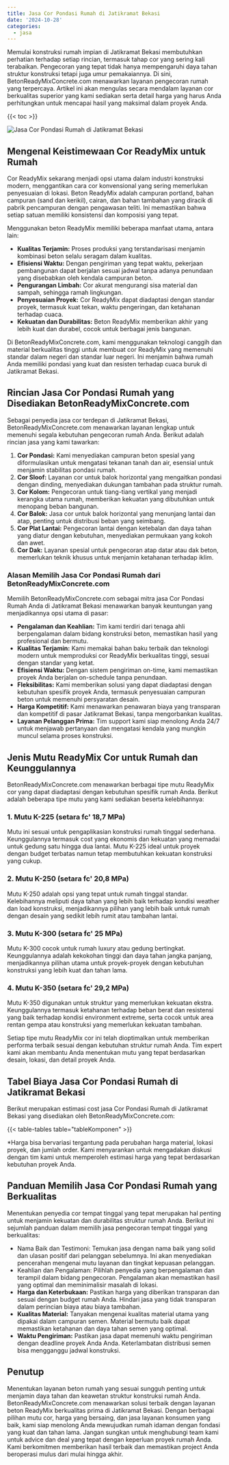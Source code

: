 ```yaml
---
title: Jasa Cor Pondasi Rumah di Jatikramat Bekasi
date: '2024-10-28'
categories:
  - jasa
---
```


Memulai konstruksi rumah impian di Jatikramat Bekasi membutuhkan perhatian terhadap setiap rincian, termasuk tahap cor yang sering kali terabaikan. Pengecoran yang tepat tidak hanya mempengaruhi daya tahan struktur konstruksi tetapi juga umur pemakaiannya. Di sini, BetonReadyMixConcrete.com menawarkan layanan pengecoran rumah yang terpercaya. Artikel ini akan mengulas secara mendalam layanan cor berkualitas superior yang kami sediakan serta detail harga yang harus Anda perhitungkan untuk mencapai hasil yang maksimal dalam proyek Anda.

{{< toc >}}

![Jasa Cor Pondasi Rumah di Jatikramat Bekasi](https://betoncor8.github.io/cor/harga-beton-readymix-concrete%20(39).png)

## Mengenal Keistimewaan Cor ReadyMix untuk Rumah

Cor ReadyMix sekarang menjadi opsi utama dalam industri konstruksi modern, menggantikan cara cor konvensional yang sering memerlukan penyesuaian di lokasi. Beton ReadyMix adalah campuran portland, bahan campuran (sand dan kerikil), cairan, dan bahan tambahan yang diracik di pabrik pencampuran dengan pengawasan teliti. Ini memastikan bahwa setiap satuan memiliki konsistensi dan komposisi yang tepat.

Menggunakan beton ReadyMix memiliki beberapa manfaat utama, antara lain:

- **Kualitas Terjamin:** Proses produksi yang terstandarisasi menjamin kombinasi beton selalu seragam dalam kualitas.
- **Efisiensi Waktu:** Dengan pengiriman yang tepat waktu, pekerjaan pembangunan dapat berjalan sesuai jadwal tanpa adanya penundaan yang disebabkan oleh kendala campuran beton.
- **Pengurangan Limbah:** Cor akurat mengurangi sisa material dan sampah, sehingga ramah lingkungan.
- **Penyesuaian Proyek:** Cor ReadyMix dapat diadaptasi dengan standar proyek, termasuk kuat tekan, waktu pengeringan, dan ketahanan terhadap cuaca.
- **Kekuatan dan Durabilitas:** Beton ReadyMix memberikan akhir yang lebih kuat dan durabel, cocok untuk berbagai jenis bangunan.

Di BetonReadyMixConcrete.com, kami menggunakan teknologi canggih dan material berkualitas tinggi untuk membuat cor ReadyMix yang memenuhi standar dalam negeri dan standar luar negeri. Ini menjamin bahwa rumah Anda memiliki pondasi yang kuat dan resisten terhadap cuaca buruk di Jatikramat Bekasi.

## Rincian Jasa Cor Pondasi Rumah yang Disediakan BetonReadyMixConcrete.com

Sebagai penyedia jasa cor terdepan di Jatikramat Bekasi, BetonReadyMixConcrete.com menawarkan layanan lengkap untuk memenuhi segala kebutuhan pengecoran rumah Anda. Berikut adalah rincian jasa yang kami tawarkan:

1. **Cor Pondasi:** Kami menyediakan campuran beton spesial yang diformulasikan untuk mengatasi tekanan tanah dan air, esensial untuk menjamin stabilitas pondasi rumah.
2. **Cor Sloof:** Layanan cor untuk balok horizontal yang mengaitkan pondasi dengan dinding, menyediakan dukungan tambahan pada struktur rumah.
3. **Cor Kolom:** Pengecoran untuk tiang-tiang vertikal yang menjadi kerangka utama rumah, memberikan kekuatan yang dibutuhkan untuk menopang beban bangunan.
4. **Cor Balok:** Jasa cor untuk balok horizontal yang menunjang lantai dan atap, penting untuk distribusi beban yang seimbang.
5. **Cor Plat Lantai:** Pengecoran lantai dengan ketebalan dan daya tahan yang diatur dengan kebutuhan, menyediakan permukaan yang kokoh dan awet.
6. **Cor Dak:** Layanan spesial untuk pengecoran atap datar atau dak beton, memerlukan teknik khusus untuk menjamin ketahanan terhadap iklim.

### Alasan Memilih Jasa Cor Pondasi Rumah dari BetonReadyMixConcrete.com

Memilih BetonReadyMixConcrete.com sebagai mitra jasa Cor Pondasi Rumah Anda di Jatikramat Bekasi menawarkan banyak keuntungan yang menjadikannya opsi utama di pasar:

- **Pengalaman dan Keahlian:** Tim kami terdiri dari tenaga ahli berpengalaman dalam bidang konstruksi beton, memastikan hasil yang profesional dan bermutu.
- **Kualitas Terjamin:** Kami memakai bahan baku terbaik dan teknologi modern untuk memproduksi cor ReadyMix berkualitas tinggi, sesuai dengan standar yang ketat.
- **Efisiensi Waktu:** Dengan sistem pengiriman on-time, kami memastikan proyek Anda berjalan on-schedule tanpa penundaan.
- **Fleksibilitas:** Kami memberikan solusi yang dapat diadaptasi dengan kebutuhan spesifik proyek Anda, termasuk penyesuaian campuran beton untuk memenuhi persyaratan desain.
- **Harga Kompetitif:** Kami menawarkan penawaran biaya yang transparan dan kompetitif di pasar Jatikramat Bekasi, tanpa mengorbankan kualitas.
- **Layanan Pelanggan Prima:** Tim support kami siap menolong Anda 24/7 untuk menjawab pertanyaan dan mengatasi kendala yang mungkin muncul selama proses konstruksi.

## Jenis Mutu ReadyMix Cor untuk Rumah dan Keunggulannya

BetonReadyMixConcrete.com menawarkan berbagai tipe mutu ReadyMix cor yang dapat diadaptasi dengan kebutuhan spesifik rumah Anda. Berikut adalah beberapa tipe mutu yang kami sediakan beserta kelebihannya:

### 1\. Mutu K-225 (setara fc' 18,7 MPa)

Mutu ini sesuai untuk pengaplikasian konstruksi rumah tinggal sederhana. Keunggulannya termasuk cost yang ekonomis dan kekuatan yang memadai untuk gedung satu hingga dua lantai. Mutu K-225 ideal untuk proyek dengan budget terbatas namun tetap membutuhkan kekuatan konstruksi yang cukup.

### 2\. Mutu K-250 (setara fc' 20,8 MPa)

Mutu K-250 adalah opsi yang tepat untuk rumah tinggal standar. Kelebihannya meliputi daya tahan yang lebih baik terhadap kondisi weather dan load konstruksi, menjadikannya pilihan yang lebih baik untuk rumah dengan desain yang sedikit lebih rumit atau tambahan lantai.

### 3\. Mutu K-300 (setara fc' 25 MPa)

Mutu K-300 cocok untuk rumah luxury atau gedung bertingkat. Keunggulannya adalah kekokohan tinggi dan daya tahan jangka panjang, menjadikannya pilihan utama untuk proyek-proyek dengan kebutuhan konstruksi yang lebih kuat dan tahan lama.

### 4\. Mutu K-350 (setara fc' 29,2 MPa)

Mutu K-350 digunakan untuk struktur yang memerlukan kekuatan ekstra. Keunggulannya termasuk ketahanan terhadap beban berat dan resistensi yang baik terhadap kondisi environment extreme, serta cocok untuk area rentan gempa atau konstruksi yang memerlukan kekuatan tambahan.

Setiap tipe mutu ReadyMix cor ini telah dioptimalkan untuk memberikan performa terbaik sesuai dengan kebutuhan struktur rumah Anda. Tim expert kami akan membantu Anda menentukan mutu yang tepat berdasarkan desain, lokasi, dan detail proyek Anda.

## Tabel Biaya Jasa Cor Pondasi Rumah di Jatikramat Bekasi

Berikut merupakan estimasi cost jasa Cor Pondasi Rumah di Jatikramat Bekasi yang disediakan oleh BetonReadyMixConcrete.com:

{{< table-tables table="tableKomponen" >}}

\*Harga bisa bervariasi tergantung pada perubahan harga material, lokasi proyek, dan jumlah order. Kami menyarankan untuk mengadakan diskusi dengan tim kami untuk memperoleh estimasi harga yang tepat berdasarkan kebutuhan proyek Anda.

## Panduan Memilih Jasa Cor Pondasi Rumah yang Berkualitas

Menentukan penyedia cor tempat tinggal yang tepat merupakan hal penting untuk menjamin kekuatan dan durabilitas struktur rumah Anda. Berikut ini sejumlah panduan dalam memilih jasa pengecoran tempat tinggal yang berkualitas:

- Nama Baik dan Testimoni: Temukan jasa dengan nama baik yang solid dan ulasan positif dari pelanggan sebelumnya. Ini akan menyediakan pencerahan mengenai mutu layanan dan tingkat kepuasan pelanggan.
- Keahlian dan Pengalaman: Pilihlah penyedia yang berpengalaman dan terampil dalam bidang pengecoran. Pengalaman akan memastikan hasil yang optimal dan meminimalisir masalah di lokasi.
- **Harga dan Keterbukaan:** Pastikan harga yang diberikan transparan dan sesuai dengan budget rumah Anda. Hindari jasa yang tidak transparan dalam perincian biaya atau biaya tambahan.
- **Kualitas Material:** Tanyakan mengenai kualitas material utama yang dipakai dalam campuran semen. Material bermutu baik dapat memastikan ketahanan dan daya tahan semen yang optimal.
- **Waktu Pengiriman:** Pastikan jasa dapat memenuhi waktu pengiriman dengan deadline proyek Anda Anda. Keterlambatan distribusi semen bisa mengganggu jadwal konstruksi.

## Penutup

Menentukan layanan beton rumah yang sesuai sungguh penting untuk menjamin daya tahan dan keawetan struktur konstruksi rumah Anda. BetonReadyMixConcrete.com menawarkan solusi terbaik dengan layanan beton ReadyMix berkualitas prima di Jatikramat Bekasi. Dengan berbagai pilihan mutu cor, harga yang bersaing, dan jasa layanan konsumen yang baik, kami siap menolong Anda mewujudkan rumah idaman dengan fondasi yang kuat dan tahan lama. Jangan sungkan untuk menghubungi team kami untuk advice dan deal yang tepat dengan keperluan proyek rumah Anda. Kami berkomitmen memberikan hasil terbaik dan memastikan project Anda beroperasi mulus dari mulai hingga akhir.
